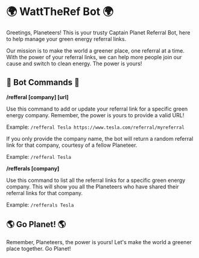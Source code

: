 # 🌍 WattTheRef Bot 🌍

Greetings, Planeteers! This is your trusty Captain Planet Referral Bot, here to help manage your green energy referral links.

Our mission is to make the world a greener place, one referral at a time. With the power of your referral links, we can help more people join our cause and switch to clean energy. The power is yours!

## 🌿 Bot Commands 🌿

**/refferal [company] [url]**

Use this command to add or update your referral link for a specific green energy company. Remember, the power is yours to provide a valid URL!

Example: `/refferal Tesla https://www.tesla.com/referral/myreferral`

If you only provide the company name, the bot will return a random referral link for that company, courtesy of a fellow Planeteer.

Example: `/refferal Tesla`

**/refferals [company]**

Use this command to list all the referral links for a specific green energy company. This will show you all the Planeteers who have shared their referral links for that company.

Example: `/refferals Tesla`

## 🌎 Go Planet! 🌎

Remember, Planeteers, the power is yours! Let's make the world a greener place together. Go Planet!
